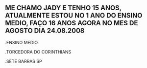## ME CHAMO **JADY** E TENHO 15 ANOS, ATUALMENTE ESTOU NO 1 ANO DO ENSINO MEDIO, FAÇO 16 ANOS AGORA NO MES DE AGOSTO DIA 24.08.2008
.ENSINO MEDIO


.TORCEDORA DO CORINTHIANS

.SETE BARRAS SP
